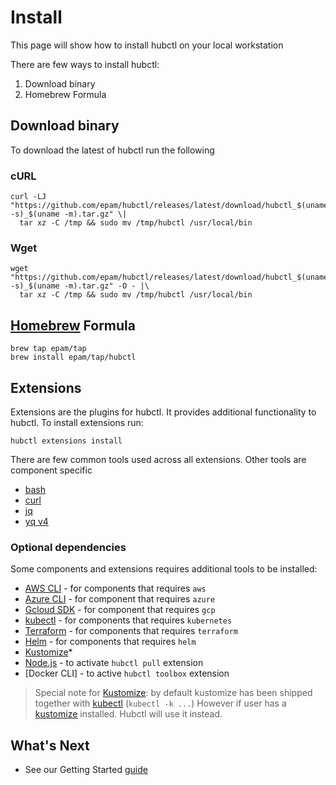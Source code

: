 # Install

This page will show how to install hubctl on your local workstation

There are few ways to install hubctl:

1. Download binary
2. Homebrew Formula

## Download binary

To download the latest of hubctl run the following

### cURL

```shell
curl -LJ "https://github.com/epam/hubctl/releases/latest/download/hubctl_$(uname -s)_$(uname -m).tar.gz" \|
  tar xz -C /tmp && sudo mv /tmp/hubctl /usr/local/bin
```

### Wget

```shell
wget "https://github.com/epam/hubctl/releases/latest/download/hubctl_$(uname -s)_$(uname -m).tar.gz" -O - |\
  tar xz -C /tmp && sudo mv /tmp/hubctl /usr/local/bin
```

## [Homebrew](https://brew.sh/) Formula

```shell
brew tap epam/tap
brew install epam/tap/hubctl
```

## Extensions

Extensions are the plugins for hubctl. It provides additional functionality to hubctl. To install extensions run:

```shell
hubctl extensions install
```

There are few common tools used across all extensions. Other tools are component specific

* [bash]
* [curl]
* [jq]
* [yq v4]

### Optional dependencies

Some components and extensions requires additional tools to be installed:

* [AWS CLI] - for components that requires `aws`
* [Azure CLI] - for component that requires `azure`
* [Gcloud SDK] - for component that requires `gcp`
* [kubectl] - for components that requires `kubernetes`
* [Terraform] - for components that requires `terraform`
* [Helm] - for components that requires `helm`
* [Kustomize]*
* [Node.js] - to activate `hubctl pull` extension
* [Docker CLI] - to active `hubctl toolbox` extension

> Special note for [Kustomize]: by default kustomize has been shipped together with [kubectl] (`kubectl -k ...`) However if user has a [kustomize] installed. Hubctl will use it instead.

## What's Next

* See our Getting Started [guide](/tutorials/)

[AWS CLI]: https://aws.amazon.com/cli/
[Azure CLI]: https://docs.microsoft.com/en-us/cli/azure/
[Gcloud SDK]: https://cloud.google.com/sdk/docs/install
[kubectl]: https://kubernetes.io/docs/reference/kubectl/overview/
[jq]: https://stedolan.github.io/jq/
[yq v4]: https://github.com/mikefarah/yq
[Node.js]: https://nodejs.org
[bash]: https://www.gnu.org/software/bash
[curl]: https://curl.se
[Terraform]: http://terraform.io
[Helm]: https://helm.sh
[Kustomize]: https://kustomize.io
